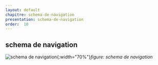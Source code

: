```yaml
---
layout: default
chapitre: schema-de-navigation
presentation: schema-de-navigation
order:  10
---
```

## schema de navigation   
![schema de navigation](/{{site.baseurl}}/conception/schema-de-navigation/Images/Shema-navigation.png){:width="70%"}*figure: schema de navigation*



<!-- new slide -->
